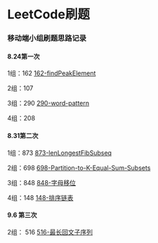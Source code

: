 # LeetCode刷题

### 移动端小组刷题思路记录

#### 8.24第一次

1组：162 [162-findPeakElement](details/162-findPeakElement.md)

2组：107

3组：290 [290-word-pattern](details/290-word-pattern.md)

4组：208

#### 8.31第二次

1组：873  [873-lenLongestFibSubseq](details/873-lenLongestFibSubseq.md)

2组：698 [698-Partition-to-K-Equal-Sum-Subsets](details/698-Partition-to-K-Equal-Sum-Subsets.md)

3组：848 [848-字母移位](details/848-字母移位.md)

4组：148 [148-排序链表](details/148-排序链表.md)


#### 9.6 第三次

2组： 516 [516-最长回文子序列](details/148-最长回文子序列.md)
